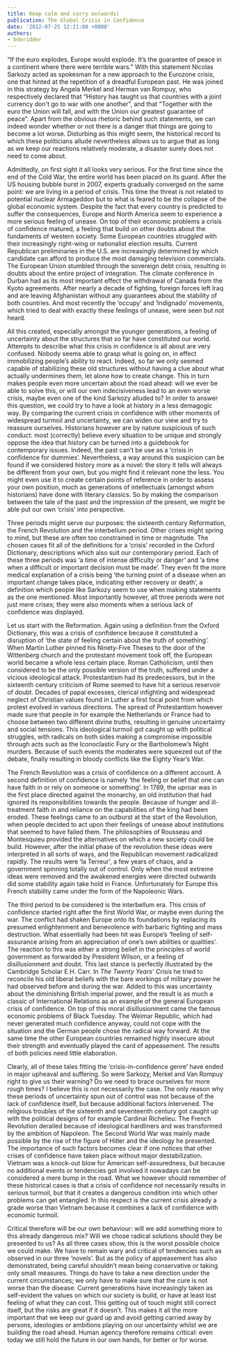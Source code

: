 ```yaml
---
title: Keep calm and carry on(wards)
publication: The Global Crisis in Confidence
date: '2012-07-25 12:21:00 +0000'
authors:
- bderidder
---
```


“If the euro explodes, Europe would explode. It’s the guarantee of peace in a continent where there were terrible wars.” With this statement Nicolas Sarkozy acted as spokesman for a new approach to the Eurozone crisis, one that hinted at the repetition of a dreadful European past. He was joined in this strategy by Angela Merkel and Herman van Rompuy, who respectively declared that “History has taught us that countries with a joint currency don't go to war with one another”, and that "Together with the euro the Union will fall, and with the Union our greatest guarantee of peace”. Apart from the obvious rhetoric behind such statements, we can indeed wonder whether or not there is a danger that things are going to become a lot worse. Disturbing as this might seem, the historical record to which these politicians allude nevertheless allows us to argue that as long as we keep our reactions relatively moderate, a disaster surely does not need to come about.

Admittedly, on first sight it all looks very serious. For the first time since the end of the Cold War, the entire world has been placed on its guard. After the US housing bubble burst in 2007, experts gradually converged on the same point: we are living in a period of crisis. This time the threat is not related to potential nuclear Armageddon but to what is feared to be the collapse of the global economic system. Despite the fact that every country is predicted to suffer the consequences, Europe and North America seem to experience a more serious feeling of unease. On top of their economic problems a crisis of confidence matured, a feeling that build on other doubts about the fundaments of western society. Some European countries struggled with their increasingly right-wing or nationalist election results. Current Republican preliminaries in the U.S. are increasingly determined by which candidate can afford to produce the most damaging television commercials. The European Union stumbled through the sovereign debt crisis, resulting in doubts about the entire project of integration. The climate conference in Durban had as its most important effect the withdrawal of Canada from the Kyoto agreements. After nearly a decade of fighting, foreign forces left Iraq and are leaving Afghanistan without any guarantees about the stability of both countries. And most recently the ‘occupy’ and ‘Indignado’ movements, which tried to deal with exactly these feelings of unease, were seen but not heard. 

All this created, especially amongst the younger generations, a feeling of uncertainty about the structures that so far have constituted our world. Attempts to describe what this crisis in confidence is all about are very confused. Nobody seems able to grasp what is going on, in effect immobilizing people’s ability to react. Indeed, so far we only seemed capable of stabilizing these old structures without having a clue about what actually undermines them, let alone how to create change. This in turn makes people even more uncertain about the road ahead: will we ever be able to solve this, or will our own indecisiveness lead to an even worse crisis, maybe even one of the kind Sarkozy alluded to? In order to answer this question, we could try to have a look at history in a less demagogic way. By comparing the current crisis in confidence with other moments of widespread turmoil and uncertainty, we can widen our view and try to reassure ourselves. Historians however are by nature suspicious of such conduct: most (correctly) believe every situation to be unique and strongly oppose the idea that history can be turned into a guidebook for contemporary issues. Indeed, the past can’t be use as a ‘crisis in confidence for dummies’. Nevertheless, a way around this suspicion can be found if we considered history more as a novel: the story it tells will always be different from your own, but you might find it relevant none the less. You might even use it to create certain points of reference in order to assess your own position, much as generations of intellectuals (amongst whom historians) have done with literary classics. So by making the comparison between the tale of the past and the impression of the present, we might be able put our own ‘crisis’ into perspective.

Three periods might serve our purposes: the sixteenth century Reformation, the French Revolution and the interbellum period. Other crises might spring to mind, but these are often too constrained in time or magnitude. The chosen cases fit all of the definitions for a ‘crisis’ recorded in the Oxford Dictionary, descriptions which also suit our contemporary period. Each of these three periods was ‘a time of intense difficulty or danger’ and ‘a time when a difficult or important decision must be made’. They even fit the more medical explanation of a crisis being ‘the turning point of a disease when an important change takes place, indicating either recovery or death’, a definition which people like Sarkozy seem to use when making statements as the one mentioned. Most importantly however, all three periods were not just mere crises; they were also moments when a serious lack of confidence was displayed.

Let us start with the Reformation. Again using a definition from the Oxford Dictionary, this was a crisis of confidence because it constituted a disruption of ‘the state of feeling certain about the truth of something’. When Martin Luther pinned his Ninety-Five Theses to the door of the Wittenberg church and the protestant movement took off, the European world became a whole less certain place. Roman Catholicism, until then considered to be the only possible version of the truth, suffered under a vicious ideological attack. Protestantism had its predecessors, but in the sixteenth century criticism of Rome seemed to have hit a serious reservoir of doubt. Decades of papal excesses, clerical infighting and widespread neglect of Christian values found in Luther a first focal point from which protest evolved in various directions. The spread of Protestantism however made sure that people in for example the Netherlands or France had to choose between two different divine truths, resulting in genuine uncertainty and social tensions. This ideological turmoil got caught up with political struggles, with radicals on both sides making a compromise impossible through acts such as the Iconoclastic Fury or the Bartholomew’s Night murders. Because of such events the moderates were squeezed out of the debate, finally resulting in bloody conflicts like the Eighty Year’s War.

The French Revolution was a crisis of confidence on a different account. A second definition of confidence is namely ‘the feeling or belief that one can have faith in or rely on someone or something’. In 1789, the uproar was in the first place directed against the monarchy, an old institution that had ignored its responsibilities towards the people. Because of hunger and ill-treatment faith in and reliance on the capabilities of the king had been eroded. These feelings came to an outburst at the start of the Revolution, when people decided to act upon their feelings of unease about institutions that seemed to have failed them. The philosophies of Rousseau and Montesquieu provided the alternatives on which a new society could be build. However, after the initial phase of the revolution these ideas were interpreted in all sorts of ways, and the Republican movement radicalized rapidly. The results were ‘la Terreur’, a few years of chaos, and a government spinning totally out of control. Only when the most extreme ideas were removed and the awakened energies were directed outwards did some stability again take hold in France. Unfortunately for Europe this French stability came under the form of the Napoleonic Wars.

The third period to be considered is the interbellum era. This crisis of confidence started right after the first World War, or maybe even during the war. The conflict had shaken Europe onto its foundations by replacing its presumed enlightenment and benevolence with barbaric fighting and mass destruction. What essentially had been hit was Europe’s ‘feeling of self-assurance arising from an appreciation of one’s own abilities or qualities’. The reaction to this was either a strong belief in the principles of world government as forwarded by President Wilson, or a feeling of disillusionment and doubt. This last stance is perfectly illustrated by the Cambridge Scholar E.H. Carr. In _The Twenty Years’ Crisis_ he tried to reconcile his old liberal beliefs with the bare workings of military power he had observed before and during the war. Added to this was uncertainty about the diminishing British imperial power, and the result is as much a classic of International Relations as an example of the general European crisis of confidence. On top of this moral disillusionment came the famous economic problems of Black Tuesday. The Weimar Republic, which had never generated much confidence anyway, could not cope with the situation and the German people chose the radical way forward. At the same time the other European countries remained highly insecure about their strength and eventually played the card of appeasement. The results of both policies need little elaboration.

Clearly, all of these tales fitting the ‘crisis-in-confidence genre’ have ended in major upheaval and suffering. So were Sarkozy, Merkel and Van Rompuy right to give us their warning? Do we need to brace ourselves for more rough times? I believe this is not necessarily the case. The only reason why these periods of uncertainty spun out of control was not because of the lack of confidence itself, but because additional factors intervened. The religious troubles of the sixteenth and seventeenth century got caught up with the political designs of for example Cardinal Richelieu. The French Revolution derailed because of ideological hardliners and was transformed by the ambition of Napoleon. The Second World War was mainly made possible by the rise of the figure of Hitler and the ideology he presented. The importance of such factors becomes clear if one notices that other crises of confidence have taken place without major destabilization. Vietnam was a knock-out blow for American self-assuredness, but because no additional events or tendencies got involved it nowadays can be considered a mere bump in the road. What we however should remember of these historical cases is that a crisis of confidence not necessarily results in serious turmoil, but that it creates a dangerous condition into which other problems can get entangled. In this respect is the current crisis already a grade worse than Vietnam because it combines a lack of confidence with economic turmoil. 

Critical therefore will be our own behaviour: will we add something more to this already dangerous mix? Will we chose radical solutions should they be presented to us? As all three cases show, this is the worst possible choice we could make. We have to remain wary and critical of tendencies such as observed in our three ‘novels’. But as the policy of appeasement has also demonstrated, being careful shouldn’t mean being conservative or taking only small measures. Things do have to take a new direction under the current circumstances; we only have to make sure that the cure is not worse than the disease. Current generations have increasingly taken as self-evident the values on which our society is build, or have at least lost feeling of what they can cost. This getting out of touch might still correct itself, but the risks are great if it doesn’t. This makes it all the more important that we keep our guard up and avoid getting carried away by persons, ideologies or ambitions playing on our uncertainty whilst we are building the road ahead. Human agency therefore remains critical: even today we still hold the future in our own hands, for better or for worse.
